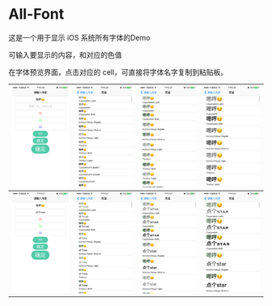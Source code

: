 # All-Font

这是一个用于显示 iOS 系统所有字体的Demo

可输入要显示的内容，和对应的色值

在字体预览界面，点击对应的 cell，可直接将字体名字复制到粘贴板。


<!--| ![输入内容](http://ohuwocmkk.bkt.clouddn.com/all_font/IMG_1547.PNG)  | ![字体显示](http://ohuwocmkk.bkt.clouddn.com/all_font/IMG_1548.PNG) |  
| --- | --- |-->

| ![输入内容](image/0_0.PNG) | ![字体显示](image/0_1.PNG) | ![字体显示](image/0_2.PNG) | ![字体显示](image/0_3.PNG) |
| --- | --- | --- | --- |
| ![输入内容](image/1_0.PNG) | ![字体显示](image/1_1.PNG) | ![字体显示](image/1_2.PNG) | ![字体显示](image/1_3.PNG) |

